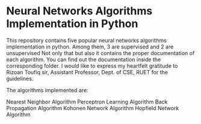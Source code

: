 # Neural Networks Algorithms Implementation in Python

This repository contains five popular neural networks algorithms implementation in python. Among them, 3 are supervised and 2 are unsupervised Not only that but also it contains the proper documentation of each algorithm. You can find out the documentation inside the corresponding folder. I would like to express my heartfelt gratitude to Rizoan Toufiq sir, Assistant Professor, Dept. of CSE, RUET for the guidelines.

The algorithms implemented are:

Nearest Neighbor Algorithm
Perceptron Learning Algorithm
Back Propagation Algorithm
Kohonen Network Algorithm
Hopfield Network Algorithm
